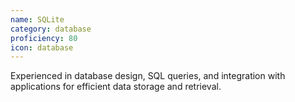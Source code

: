 ```yaml
---
name: SQLite
category: database
proficiency: 80
icon: database
---
```

Experienced in database design, SQL queries, and integration with applications for efficient data storage and retrieval.
